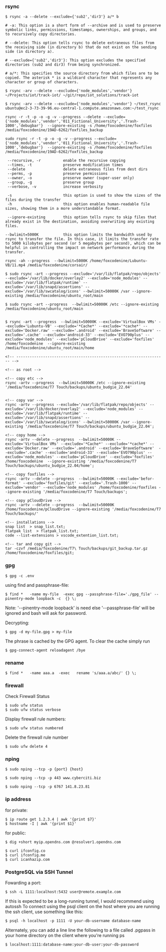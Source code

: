 ### rsync

    $ rsync -a --delete --exclude={'sub2','dir3'} a/* b

    # -a: This option is a short form of --archive and is used to preserve symbolic links, permissions, timestamps, ownerships, and groups, and to recursively copy directories. 

    # --delete: This option tells rsync to delete extraneous files from the receiving side (in directory b) that do not exist on the sending side (in directory a). 

    # --exclude={'sub2','dir3'}: This option excludes the specified directories (sub2 and dir3) from being synchronized.

    # a/*: This specifies the source directory from which files are to be copied. The asterisk * is a wildcard character that represents any character or group of characters.

    $ rsync -arv --delete --exclude={'node_modules','vendor'} ~/Projects/iot/track-iot/ ~/git/repo/iot_solutions/track-iot

    $ rsync -arv --delete --exclude={'node_modules','vendor'} ~/test_rsync ubuntu@ec2-3-73-39-96.eu-central-1.compute.amazonaws.com:~/test_rsync

    rsync -r -t -p -o -g -v --progress --delete --exclude={'node_modules','vendor','011_Fictional_University','.Trash-1000','debugbar'}  --ignore-existing -s /home/foxcodenine/foxfiles /media/foxcodenine/19AD-6262/foxfiles_backup
    
    sudo rsync -r -t -p -o -g -v --progress --exclude={'node_modules','vendor','011_Fictional_University','.Trash-1000','debugbar'}  --ignore-existing -s /home/foxcodenine/foxfiles /media/foxcodenine/19AD-6262/foxfiles_backup
    
     --recursive, -r          enable the recursive copying
     --times, -t              preserve modification times
     --delete                 delete extraneous files from dest dirs
     --perms, -p              preserve permissions
     --owner, -o              preserve owner (super-user only)
     --group, -g              preserve group
     --verbose, -v            increase verbosity

     -s                       this option is used to show the sizes of the files during the transfer
     -h                       this option enables human-readable file sizes, showing them in a more understandable format.

     --ignore-existing        this option tells rsync to skip files that already exist in the destination, avoiding overwriting any existing files.

    --bwlimit=5000K           this option limits the bandwidth used by rsync to transfer the file. In this case, it limits the transfer rate to 5000 kilobytes per second (or 5 megabytes per second), which can be helpful in controlling the impact on network performance during the transfer.

    rsync -ah --progress  --bwlimit=5000K /home/foxcodenine/Lubuntu-VB/11.mp4 /media/foxcodenine/corsair/

    $ sudo rsync -art --progress --exclude='/var/lib/flatpak/repo/objects' --exclude='/var/lib/docker/overlay2' --exclude='node_modules' --exclude='/var/lib/flatpak/runtime' --exclude='/var/lib/snapd/assertions' --exclude='/var/lib/swcatalog/icons' --bwlimit=50000K /var --ignore-existing /media/foxcodenine/ubuntu_root/main

    $ sudo rsync -art --progress  --bwlimit=50000K /etc --ignore-existing /media/foxcodenine/ubuntu_root/main
    

    $ rsync -art --progress  --bwlimit=50000K --exclude='VirtualBox VMs' --exclude='Lubuntu-VB' --exclude='*Cache*' --exclude='*cache*' --exclude='Docker.raw' --exclude='.android' --exclude='BraveSoftware' --exclude='.cache' --exclude='android-33' --exclude='EVO790plus' --exclude='node_modules' --exclude='pCloudDrive' --exclude='foxfiles' /home/foxcodenine  --ignore-existing /media/foxcodenine/ubuntu_root/main/home

    <!-- ------------------------------------------------------------------- -->
    
    <!-- as root -->

    <!-- copy etc -->
    rsync -artv --progress  --bwlimit=50000K /etc --ignore-existing '/media/foxcodenine/T7 Touch/backups/ubuntu_budgie_22.04'


    <!-- copy var -->
    rsync -artv --progress --exclude='/var/lib/flatpak/repo/objects' --exclude='/var/lib/docker/overlay2' --exclude='node_modules' --exclude='/var/lib/flatpak/runtime' --exclude='/var/lib/snapd/assertions' --exclude='/var/lib/swcatalog/icons' --bwlimit=50000K /var --ignore-existing '/media/foxcodenine/T7 Touch/backups/ubuntu_budgie_22.04';

    <!-- copy home -->
    rsync -artv --delete --progress  --bwlimit=50000K --exclude='VirtualBox VMs' --exclude='*Cache*' --exclude='*cache*' --exclude='Docker.raw' --exclude='.android' --exclude='BraveSoftware'  --exclude='.cache' --exclude='android-33' --exclude='EVO790plus' --exclude='node_modules' --exclude='pCloudDrive' --exclude='foxfiles' /home/foxcodenine  --ignore-existing '/media/foxcodenine/T7 Touch/backups/ubuntu_budgie_22.04/home';

    <!-- copy foxfiles -->
    rsync -artv --delete --progress  --bwlimit=50000K --exclude='befor-format' --exclude='foxfiles/git' --exclude='.Trash-1000' --exclude='vendor' --exclude='node_modules' /home/foxcodenine/foxfiles --ignore-existing '/media/foxcodenine/T7 Touch/backups';

    <!-- copy pCloudDrive -->
    rsync -artv --delete --progress  --bwlimit=50000K /home/foxcodenine/pCloudDrive --ignore-existing '/media/foxcodenine/T7 Touch/backups/'

    <!-- installations -->
    snap list  > snap_list.txt;
    flatpak list  > flatpak_list.txt;
    code --list-extensions > vscode_extention_list.txt;

    <!-- tar and copy git -->
    tar -czvf /media/foxcodenine/T7\ Touch/backups/git_backup.tar.gz /home/foxcodenine/foxfiles/git;





### gpg

    $ gpg -c .env

using find and passphrase-file:

    $ find *   -name my-file  -exec gpg --passphrase-file='./gpg_file' --pinentry-mode loopback -c  {} \;

Note: '--pinentry-mode loopback' is need else '--passphrase-file' will be ignored 
and bash will ask for password.

Decrypting: 

    $ gpg -d my-file.gpg > my-file

The phrase is cached by the GPG agent.
To clear the cache simply run

    $ gpg-connect-agent reloadagent /bye


### rename

    $ find *   -name aaa.a  -exec   rename 's/aaa.a/abc/' {} \;

### firewall

Check Firewall Status

    $ sudo ufw status
    $ sudo ufw status verbose

Display firewall rule numbers:

    $ sudo ufw status numbered

Delete the firewall rule number

    $ sudo ufw delete 4


### nping

    $ sudo nping --tcp -p {port} {host}

    $ sudo nping --tcp -p 443 www.cyberciti.biz

    $ sudo nping --tcp -p 6767 141.8.23.81


### ip address

for private:

    $ ip route get 1.2.3.4 | awk '{print $7}'
    $ hostname -I | awk '{print $1}'

for public:

    $ dig +short myip.opendns.com @resolver1.opendns.com

    $ curl ifconfig.co
    $ curl ifconfig.me
    $ curl icanhazip.com




### PostgreSQL via SSH Tunnel

Fowarding a port:

    $ ssh -L 1111:localhost:5432 user@remote.example.com


If this is expected to be a long-running tunnel, I would recommend using autossh
To connect using the psql client on the host where you are running the ssh client, use something like this:

    $ psql -h localhost -p 1111 -U your-db-username database-name

Alternately, you can add a line line the following to a file called .pgpass in your home directory on the client where you're running ps

    $ localhost:1111:database-name:your-db-user:your-db-password